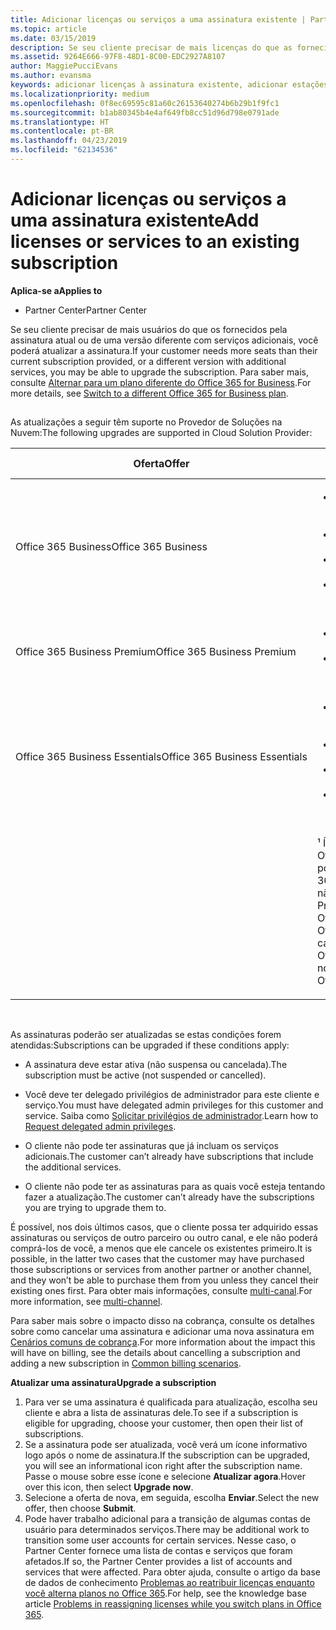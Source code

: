 ```yaml
---
title: Adicionar licenças ou serviços a uma assinatura existente | Partner Center
ms.topic: article
ms.date: 03/15/2019
description: Se seu cliente precisar de mais licenças do que as fornecidas pela assinatura atual ou de uma versão diferente com serviços adicionais, você poderá fazer upgrade da assinatura.
ms.assetid: 9264E666-97F8-48D1-8C00-EDC2927A8107
author: MaggiePucciEvans
ms.author: evansma
keywords: adicionar licenças à assinatura existente, adicionar estações à assinatura existente, modificar uma assinatura, alterar uma assinatura, comprar mais licenças para um cliente
ms.localizationpriority: medium
ms.openlocfilehash: 0f8ec69595c81a60c26153640274b6b29b1f9fc1
ms.sourcegitcommit: b1ab80345b4e4af649fb8cc51d96d798e0791ade
ms.translationtype: HT
ms.contentlocale: pt-BR
ms.lasthandoff: 04/23/2019
ms.locfileid: "62134536"
---
```

# <a name="add-licenses-or-services-to-an-existing-subscription"></a><span data-ttu-id="2c333-104">Adicionar licenças ou serviços a uma assinatura existente</span><span class="sxs-lookup"><span data-stu-id="2c333-104">Add licenses or services to an existing subscription</span></span>

<span data-ttu-id="2c333-105">**Aplica-se a**</span><span class="sxs-lookup"><span data-stu-id="2c333-105">**Applies to**</span></span>

-  <span data-ttu-id="2c333-106">Partner Center</span><span class="sxs-lookup"><span data-stu-id="2c333-106">Partner Center</span></span>

<span data-ttu-id="2c333-107">Se seu cliente precisar de mais usuários do que os fornecidos pela assinatura atual ou de uma versão diferente com serviços adicionais, você poderá atualizar a assinatura.</span><span class="sxs-lookup"><span data-stu-id="2c333-107">If your customer needs more seats than their current subscription provided, or a different version with additional services, you may be able to upgrade the subscription.</span></span> <span data-ttu-id="2c333-108">Para saber mais, consulte [Alternar para um plano diferente do Office 365 for Business](https://go.microsoft.com/fwlink/p/?LinkId=723577).</span><span class="sxs-lookup"><span data-stu-id="2c333-108">For more details, see [Switch to a different Office 365 for Business plan](https://go.microsoft.com/fwlink/p/?LinkId=723577).</span></span>

## <a href="" id="upgradesubscription"></a>


<span data-ttu-id="2c333-109">As atualizações a seguir têm suporte no Provedor de Soluções na Nuvem:</span><span class="sxs-lookup"><span data-stu-id="2c333-109">The following upgrades are supported in Cloud Solution Provider:</span></span>

<table>
<colgroup>
<col width="50%" />
<col width="50%" />
</colgroup>
<thead>
<tr class="header">
<th><span data-ttu-id="2c333-110">Oferta</span><span class="sxs-lookup"><span data-stu-id="2c333-110">Offer</span></span></th>
<th><span data-ttu-id="2c333-111">Possíveis atualizações</span><span class="sxs-lookup"><span data-stu-id="2c333-111">Possible upgrades</span></span></th>
</tr>
</thead>
<tbody>
<tr class="odd">
<td><span data-ttu-id="2c333-112">Office 365 Business</span><span class="sxs-lookup"><span data-stu-id="2c333-112">Office 365 Business</span></span></td>
<td><ul>
<li><span data-ttu-id="2c333-113">Office 365 Business Premium¹</span><span class="sxs-lookup"><span data-stu-id="2c333-113">Office 365 Business Premium¹</span></span></li>
<li><span data-ttu-id="2c333-114">Office 365 ProPlus</span><span class="sxs-lookup"><span data-stu-id="2c333-114">Office 365 ProPlus</span></span></li>
<li><span data-ttu-id="2c333-115">Office 365 Enterprise E3</span><span class="sxs-lookup"><span data-stu-id="2c333-115">Office 365 Enterprise E3</span></span></li>
<li><span data-ttu-id="2c333-116">Office 365 Enterprise E5</span><span class="sxs-lookup"><span data-stu-id="2c333-116">Office 365 Enterprise E5</span></span></li>
</ul></td>
</tr>
<tr class="even">
<td><span data-ttu-id="2c333-117">Office 365 Business Premium</span><span class="sxs-lookup"><span data-stu-id="2c333-117">Office 365 Business Premium</span></span></td>
<td><ul>
<li><span data-ttu-id="2c333-118">Office 365 Enterprise E3</span><span class="sxs-lookup"><span data-stu-id="2c333-118">Office 365 Enterprise E3</span></span></li>
<li><span data-ttu-id="2c333-119">Office 365 Enterprise E5</span><span class="sxs-lookup"><span data-stu-id="2c333-119">Office 365 Enterprise E5</span></span></li>
</ul></td>
</tr>
<tr class="odd">
<td><span data-ttu-id="2c333-120">Office 365 Business Essentials</span><span class="sxs-lookup"><span data-stu-id="2c333-120">Office 365 Business Essentials</span></span></td>
<td><ul>
<li><span data-ttu-id="2c333-121">Office 365 Business Premium¹</span><span class="sxs-lookup"><span data-stu-id="2c333-121">Office 365 Business Premium¹</span></span></li>
<li><span data-ttu-id="2c333-122">Office 365 Enterprise E1</span><span class="sxs-lookup"><span data-stu-id="2c333-122">Office 365 Enterprise E1</span></span></li>
<li><span data-ttu-id="2c333-123">Office 365 Enterprise E3</span><span class="sxs-lookup"><span data-stu-id="2c333-123">Office 365 Enterprise E3</span></span></li>
<li><span data-ttu-id="2c333-124">Office 365 Enterprise E5</span><span class="sxs-lookup"><span data-stu-id="2c333-124">Office 365 Enterprise E5</span></span></li>
</ul></td>
</tr>
<tr class="even">
<td></td>
<td><p><span data-ttu-id="2c333-125">¹ Índia de negócios do office 365 e Office 365 Business Essentials Índia podem ser atualizado para o Office 365 Business Premium na Índia, não para o Office 365 Business Premium.</span><span class="sxs-lookup"><span data-stu-id="2c333-125">¹ Office 365 Business India and Office 365 Business Essentials India can be upgraded to Office 365 Business Premium India, not to Office 365 Business Premium.</span></span></p></td>
</tr>
</tbody>
</table>

 

<span data-ttu-id="2c333-126">As assinaturas poderão ser atualizadas se estas condições forem atendidas:</span><span class="sxs-lookup"><span data-stu-id="2c333-126">Subscriptions can be upgraded if these conditions apply:</span></span>

-   <span data-ttu-id="2c333-127">A assinatura deve estar ativa (não suspensa ou cancelada).</span><span class="sxs-lookup"><span data-stu-id="2c333-127">The subscription must be active (not suspended or cancelled).</span></span>

-   <span data-ttu-id="2c333-128">Você deve ter delegado privilégios de administrador para este cliente e serviço.</span><span class="sxs-lookup"><span data-stu-id="2c333-128">You must have delegated admin privileges for this customer and service.</span></span> <span data-ttu-id="2c333-129">Saiba como [Solicitar privilégios de administrador](request-a-relationship-with-a-customer.md).</span><span class="sxs-lookup"><span data-stu-id="2c333-129">Learn how to [Request delegated admin privileges](request-a-relationship-with-a-customer.md).</span></span>

-   <span data-ttu-id="2c333-130">O cliente não pode ter assinaturas que já incluam os serviços adicionais.</span><span class="sxs-lookup"><span data-stu-id="2c333-130">The customer can’t already have subscriptions that include the additional services.</span></span>

-   <span data-ttu-id="2c333-131">O cliente não pode ter as assinaturas para as quais você esteja tentando fazer a atualização.</span><span class="sxs-lookup"><span data-stu-id="2c333-131">The customer can’t already have the subscriptions you are trying to upgrade them to.</span></span>

<span data-ttu-id="2c333-132">É possível, nos dois últimos casos, que o cliente possa ter adquirido essas assinaturas ou serviços de outro parceiro ou outro canal, e ele não poderá comprá-los de você, a menos que ele cancele os existentes primeiro.</span><span class="sxs-lookup"><span data-stu-id="2c333-132">It is possible, in the latter two cases that the customer may have purchased those subscriptions or services from another partner or another channel, and they won’t be able to purchase them from you unless they cancel their existing ones first.</span></span> <span data-ttu-id="2c333-133">Para obter mais informações, consulte [multi-canal](multichannel.md).</span><span class="sxs-lookup"><span data-stu-id="2c333-133">For more information, see [multi-channel](multichannel.md).</span></span>

<span data-ttu-id="2c333-134">Para saber mais sobre o impacto disso na cobrança, consulte os detalhes sobre como cancelar uma assinatura e adicionar uma nova assinatura em [Cenários comuns de cobrança](common-billing-scenarios.md).</span><span class="sxs-lookup"><span data-stu-id="2c333-134">For more information about the impact this will have on billing, see the details about cancelling a subscription and adding a new subscription in [Common billing scenarios](common-billing-scenarios.md).</span></span>

<span data-ttu-id="2c333-135">**Atualizar uma assinatura**</span><span class="sxs-lookup"><span data-stu-id="2c333-135">**Upgrade a subscription**</span></span>

1.  <span data-ttu-id="2c333-136">Para ver se uma assinatura é qualificada para atualização, escolha seu cliente e abra a lista de assinaturas dele.</span><span class="sxs-lookup"><span data-stu-id="2c333-136">To see if a subscription is eligible for upgrading, choose your customer, then open their list of subscriptions.</span></span>
2.  <span data-ttu-id="2c333-137">Se a assinatura pode ser atualizada, você verá um ícone informativo logo após o nome de assinatura.</span><span class="sxs-lookup"><span data-stu-id="2c333-137">If the subscription can be upgraded, you will see an informational icon right after the subscription name.</span></span> <span data-ttu-id="2c333-138">Passe o mouse sobre esse ícone e selecione **Atualizar agora**.</span><span class="sxs-lookup"><span data-stu-id="2c333-138">Hover over this icon, then select **Upgrade now**.</span></span>
3.  <span data-ttu-id="2c333-139">Selecione a oferta de nova, em seguida, escolha **Enviar**.</span><span class="sxs-lookup"><span data-stu-id="2c333-139">Select the new offer, then choose **Submit**.</span></span>
4.  <span data-ttu-id="2c333-140">Pode haver trabalho adicional para a transição de algumas contas de usuário para determinados serviços.</span><span class="sxs-lookup"><span data-stu-id="2c333-140">There may be additional work to transition some user accounts for certain services.</span></span> <span data-ttu-id="2c333-141">Nesse caso, o Partner Center fornece uma lista de contas e serviços que foram afetados.</span><span class="sxs-lookup"><span data-stu-id="2c333-141">If so, the Partner Center provides a list of accounts and services that were affected.</span></span> <span data-ttu-id="2c333-142">Para obter ajuda, consulte o artigo da base de dados de conhecimento [Problemas ao reatribuir licenças enquanto você alterna planos no Office 365](https://go.microsoft.com/fwlink/p/?LinkId=723576).</span><span class="sxs-lookup"><span data-stu-id="2c333-142">For help, see the knowledge base article [Problems in reassigning licenses while you switch plans in Office 365](https://go.microsoft.com/fwlink/p/?LinkId=723576).</span></span>

 

 



